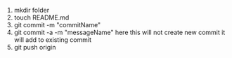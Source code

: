 1. mkdir folder
2. touch README.md
3. git commit -m "commitName"
4. git commit -a -m "messageName" here this will not create new commit it will add to existing commit
5. git push origin